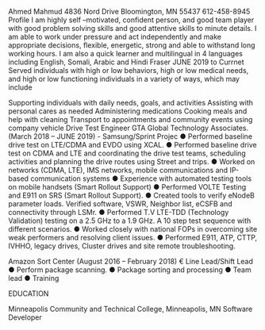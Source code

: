 Ahmed Mahmud 
4836 Nord Drive
Bloomington, MN 55437
612-458-8945
Profile
I am highly self –motivated, confident person, and good team player with good problem solving skills and good attentive skills to minute details. I am able to work under pressure and act independently and make appropriate decisions, flexible, energetic, strong and able to withstand long working hours. I am also a quick learner and multilingual in 4 languages including English, Somali, Arabic and Hindi
Fraser
JUNE 2019 to Currnet
Served individuals with high or low behaviors, high or low medical needs, and high or low functioning individuals in a variety of ways, which may include

Supporting individuals with daily needs, goals, and activities
Assisting with personal cares as needed
Administering medications
Cooking meals and help with cleaning
Transport to appointments and community events using company vehicle
Drive Test Engineer
GTA Global Technology Associates. (March 2018 – JUNE 2019) - Samsung/Sprint Projec
●	Performed baseline drive test on LTE/CDMA and EVDO using XCAL.
●	Performed baseline drive test on CDMA and LTE and coordinating the drive test teams, scheduling activities and planning the drive routes using Street and trips.
●	Worked on networks (CDMA, LTE), IMS networks, mobile communications and IP-based communication systems
●	Experience with automated testing tools on mobile handsets (Smart Rollout Support)
●	Performed VOLTE Testing and E911 on SRS (Smart Rollout Support).
●	Created tools to verify eNodeB parameter loads. Verified software, VSWR, Neighbor list, eCSFB and connectivity through LSMr.
●	Performed T.V LTE-TDD (Technology Validation) testing on a 2.5 GHz to a 1.9 GHz. A 10 step test sequence with different scenarios. 
●	Worked closely with national FOPs in overcoming site weak performers and resolving client issues.
●	Performed E911, ATP, CTTP, IVHHO, legacy drives, Cluster drives and site remote troubleshooting.

Amazon Sort Center (August 2016 – February 2018) 
€	Line Lead/Shift Lead
●	Perform package scanning.
●	Package sorting and processing
●	Team lead
●	Training

EDUCATION

Minneapolis Community and Technical College, Minneapolis, MN
Software Developer
